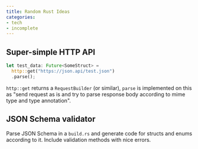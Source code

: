 ```yaml
---
title: Random Rust Ideas
categories:
- tech
- incomplete
---
```


## Super-simple HTTP API

```rust
let test_data: Future<SomeStruct> =
  http::get("https://json.api/test.json")
  .parse();
```

`http::get` returns a `RequestBuilder` (or similar), `parse` is implemented on this as "send request as is and try to parse response body according to mime type and type annotation".

## JSON Schema validator

Parse JSON Schema in a `build.rs` and generate code for structs and enums according to it. Include validation methods with nice errors.
